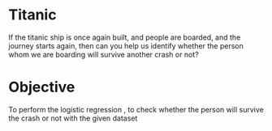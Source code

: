 # Titanic

If the titanic ship is once again built, and people are boarded, and the
journey starts again, then can you help us identify whether the person whom we
are boarding will survive another crash or not?

# Objective 
To perform the logistic regression , to check whether the person will survive the crash or not with the given dataset
